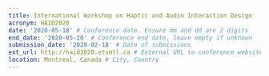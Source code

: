 ```yaml
---
title: International Workshop on Haptic and Audio Interaction Design
acronym: HAID2020
date: '2020-05-18' # Conference date. Ensure mm and dd are 2 digits
end_date: '2020-05-20' # Conference end date, leave empty if unknown
submission_date: '2020-02-18' # Date of submissions
ext_url: http://haid2020.etsmtl.ca # External URL to conference website
location: Montreal, Canada # City, Country
---
```

